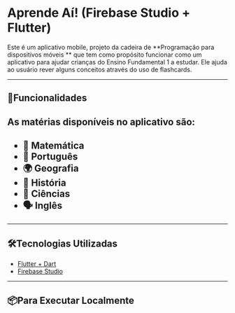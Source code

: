 # Aprende Aí! (Firebase Studio + Flutter)

Este é um aplicativo mobile, projeto da cadeira de **Programação para dispositivos móveis ** que tem como propósito funcionar como um aplicativo para ajudar crianças do Ensino Fundamental 1 a estudar. Ele ajuda ao usuário rever alguns conceitos através do uso de flashcards. 

---

## 🚀Funcionalidades

<h2>As matérias disponíveis no aplicativo são: <h2>

- 📐 Matemática
- 📖 Português
- 🌍 Geografia
- 🏰 História
- 🔬 Ciências
- 🗣️ Inglês

---
## 🛠️Tecnologias Utilizadas

- [Flutter + Dart](https://docs.flutter.dev/)
- [Firebase Studio](https://firebase.studio/)

---
## 📦Para Executar Localmente

